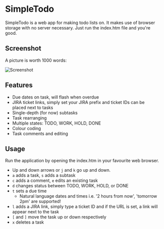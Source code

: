 # SimpleTodo

SimpleTodo is a web app for making todo lists on. It makes use of browser storage with no server necessary. Just run the index.htm file and you're good.

## Screenshot
A picture is worth 1000 words:


![Screenshot](https://user-images.githubusercontent.com/6578915/32556398-3bea1fc0-c497-11e7-8cbc-9565aec40a81.png)

## Features
- Due dates on task, will flash when overdue
- JIRA ticket links, simply set your JIRA prefix and ticket IDs can be placed next to tasks
- Single-depth (for now) subtasks
- Task rearranging
- Multiple states: TODO, WORK, HOLD, DONE
- Colour coding
- Task comments and editing

## Usage
Run the application by opening the index.htm in your favourite web browser.
- Up and down arrows or `j` and `k` go up and down. 
- `a` adds a task, `s` adds a subtask
- `c` adds a comment, `e` edits an existing task
- `d` changes status between TODO, WORK, HOLD, or DONE
- `t` sets a due time
  - Natural language dates and times i.e. '2 hours from now', 'tomorrow 2pm' are supported!
- `l` adds a JIRA link, simply type a ticket ID and if the URL is set, a link will appear next to the task
- `[` and `]` move the task up or down respectively
- `x` deletes a task
